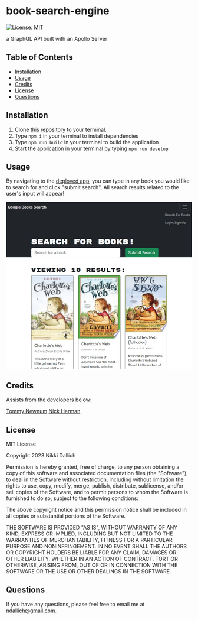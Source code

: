 # book-search-engine

[![License: MIT](https://img.shields.io/badge/License-MIT-yellow.svg)](https://opensource.org/licenses/MIT)

a GraphQL API built with an Apollo Server

## Table of Contents

- [Installation](#installation)
- [Usage](#usage)
- [Credits](#credits)
- [License](#license)
- [Questions](#questions)

## Installation

1. Clone [this repository](https://github.com/ndallich1/book-search-engine) to your terminal.
2. Type `npm i` in your terminal to install dependencies
3. Type `npm run build` in your terminal to build the application
4. Start the application in your terminal by typing `npm run develop`

## Usage

By navigating to the [deployed app](https://hidden-beach-13104.herokuapp.com/), you can type in any book you would like to search for and click "submit search". All search results related to the user's input will appear!

![book search example](./client/src/images/book-search.jpg)

## Credits

Assists from the developers below:

[Tommy Newnum](https://github.com/tnewnum)
[Nick Herman](https://github.com/nwherman1724)

## License

MIT License

Copyright 2023 Nikki Dallich

Permission is hereby granted, free of charge, to any person obtaining a copy of this software and associated documentation files (the "Software"), to deal in the Software without restriction, including without limitation the rights to use, copy, modify, merge, publish, distribute, sublicense, and/or sell copies of the Software, and to permit persons to whom the Software is furnished to do so, subject to the following conditions:

The above copyright notice and this permission notice shall be included in all copies or substantial portions of the Software.

THE SOFTWARE IS PROVIDED "AS IS", WITHOUT WARRANTY OF ANY KIND, EXPRESS OR IMPLIED, INCLUDING BUT NOT LIMITED TO THE WARRANTIES OF MERCHANTABILITY, FITNESS FOR A PARTICULAR PURPOSE AND NONINFRINGEMENT. IN NO EVENT SHALL THE AUTHORS OR COPYRIGHT HOLDERS BE LIABLE FOR ANY CLAIM, DAMAGES OR OTHER LIABILITY, WHETHER IN AN ACTION OF CONTRACT, TORT OR OTHERWISE, ARISING FROM, OUT OF OR IN CONNECTION WITH THE SOFTWARE OR THE USE OR OTHER DEALINGS IN THE SOFTWARE.

## Questions

If you have any questions, please feel free to email me at ndallich@gmail.com.
